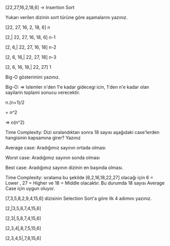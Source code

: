 [22,27,16,2,18,6] -> Insertion Sort

Yukarı verilen dizinin sort türüne göre aşamalarını yazınız.

[22, 27, 16, 2, 18, 6] n

[2,| 22, 27, 16, 18, 6] n-1

[2, 6,| 22, 27, 16, 18] n-2

[2, 6, 16,| 22, 27, 18] n-3

[2, 6, 16, 18,| 22, 27] 1

Big-O gösterimini yazınız.

Big-O: => Islemler n'den 1'e kadar gidecegi icin, 1'den n'e kadar olan sayilarin toplami sonucu verecektir.

n.(n+1)/2

= n^2

=> o(n^2)

Time Complexity: Dizi sıralandıktan sonra 18 sayısı aşağıdaki case'lerden hangisinin kapsamına girer? Yazınız

Average case: Aradığımız sayının ortada olması

Worst case: Aradığımız sayının sonda olması

Best case: Aradığımız sayının dizinin en başında olması.

Time Complexity: sıralama bu şekilde [6,2,16,18,22,27] olacağı için 6 = Lower , 27 = Higher ve 18 = Middle olacaktır. Bu durumda 18 sayısı Average Case için uygun oluyor.

[7,3,5,8,2,9,4,15,6] dizisinin Selection Sort'a göre ilk 4 adımını yazınız.

[2,|3,5,8,7,4,15,6]

[2,3|,5,8,7,4,15,6]

[2,3,4|,8,7,5,15,6]

[2,3,4,5|,7,8,15,6]

